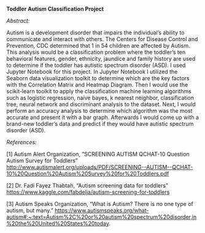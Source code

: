 **Toddler Autism Classification Project**

*Abstract:*

Autism is a development disorder that impairs the individual’s ability to communicate and interact with others. The Centers for Disease Control and Prevention, CDC determined that 1 in 54 children are affected by Autism. This analysis would be a classification problem where the toddler’s ten behavioral features, gender, ethnicity, jaundice and family history are used to determine if the toddler has autistic spectrum disorder (ASD). I used Jupyter Notebook for this project. In Jupyter Notebook I utilized the Seaborn data visualization toolkit to determine which are the key factors with the Correlation Matrix and Heatmap Diagram. Then I would use the scikit-learn toolkit to apply the classification machine learning algorithms such as logistic regression, naive bayes, k nearest neighbor, classification tree, neural network and discriminant analysis to the dataset. Next, I would perform an accuracy analysis to determine which algorithm was the most accurate and present it with a bar graph. Afterwards I would come up with a brand-new toddler’s data and predict if they would have autistic spectrum disorder (ASD).

*References:*

[1] Autism Alert Organization, “SCREENING AUTISM QCHAT-10 Question Autism Survey for Toddlers” http://www.autismalert.org/uploads/PDF/SCREENING--AUTISM--QCHAT-10%20Question%20Autism%20Survey%20for%20Toddlers.pdf

[2] Dr. Fadi Fayez Thabtah, “Autism screening data for toddlers” https://www.kaggle.com/fabdelja/autism-screening-for-toddlers

[3] Autism Speaks Organization, “What is Autism? There is no one type of autism, but many.”  https://www.autismspeaks.org/what-autism#:~:text=Autism%2C%20or%20autism%20spectrum%20disorder,in%20the%20United%20States%20today.
